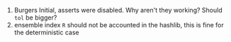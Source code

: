 1. Burgers Initial, asserts were disabled. Why aren't they working? Should `tol` be bigger?
2. ensemble index `R` should not be accounted in the hashlib, this is fine for the deterministic case